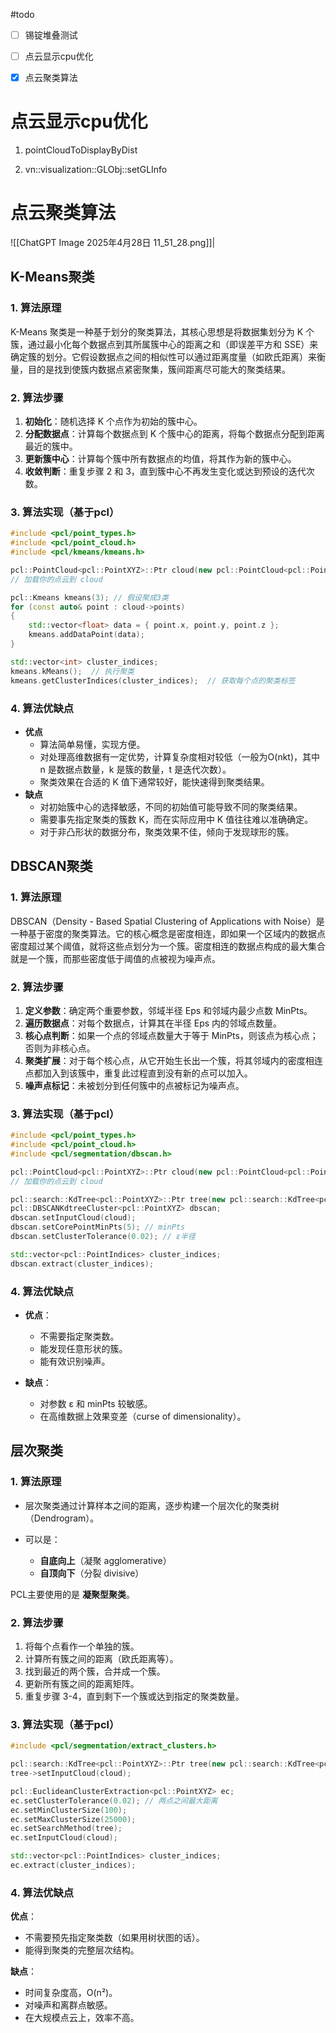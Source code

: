 #todo
- [ ] 锡锭堆叠测试
- [ ] 点云显示cpu优化
- [x] 点云聚类算法


# 点云显示cpu优化

1. pointCloudToDisplayByDist

2. vn::visualization::GLObj::setGLInfo

# 点云聚类算法

![[ChatGPT Image 2025年4月28日 11_51_28.png]]|

## K-Means聚类
### 1. 算法原理

K-Means 聚类是一种基于划分的聚类算法，其核心思想是将数据集划分为 K 个簇，通过最小化每个数据点到其所属簇中心的距离之和（即误差平方和 SSE）来确定簇的划分。它假设数据点之间的相似性可以通过距离度量（如欧氏距离）来衡量，目的是找到使簇内数据点紧密聚集，簇间距离尽可能大的聚类结果。

### 2. 算法步骤

1. **初始化**：随机选择 K 个点作为初始的簇中心。
2. **分配数据点**：计算每个数据点到 K 个簇中心的距离，将每个数据点分配到距离最近的簇中。
3. **更新簇中心**：计算每个簇中所有数据点的均值，将其作为新的簇中心。
4. **收敛判断**：重复步骤 2 和 3，直到簇中心不再发生变化或达到预设的迭代次数。

### 3. 算法实现（基于pcl）

```cpp
#include <pcl/point_types.h>
#include <pcl/point_cloud.h>
#include <pcl/kmeans/kmeans.h>

pcl::PointCloud<pcl::PointXYZ>::Ptr cloud(new pcl::PointCloud<pcl::PointXYZ>);
// 加载你的点云到 cloud

pcl::Kmeans kmeans(3); // 假设聚成3类
for (const auto& point : cloud->points)
{
    std::vector<float> data = { point.x, point.y, point.z };
    kmeans.addDataPoint(data);
}

std::vector<int> cluster_indices;
kmeans.kMeans();  // 执行聚类
kmeans.getClusterIndices(cluster_indices);  // 获取每个点的聚类标签


```

### 4. 算法优缺点
- **优点**
    - 算法简单易懂，实现方便。
    - 对处理高维数据有一定优势，计算复杂度相对较低（一般为O(nkt)，其中 n 是数据点数量，k 是簇的数量，t 是迭代次数）。
    - 聚类效果在合适的 K 值下通常较好，能快速得到聚类结果。
- **缺点**
    - 对初始簇中心的选择敏感，不同的初始值可能导致不同的聚类结果。
    - 需要事先指定聚类的簇数 K，而在实际应用中 K 值往往难以准确确定。
    - 对于非凸形状的数据分布，聚类效果不佳，倾向于发现球形的簇。

## DBSCAN聚类
### 1. 算法原理
DBSCAN（Density - Based Spatial Clustering of Applications with Noise）是一种基于密度的聚类算法。它的核心概念是密度相连，即如果一个区域内的数据点密度超过某个阈值，就将这些点划分为一个簇。密度相连的数据点构成的最大集合就是一个簇，而那些密度低于阈值的点被视为噪声点。
### 2. 算法步骤
1. **定义参数**：确定两个重要参数，邻域半径 Eps 和邻域内最少点数 MinPts。
2. **遍历数据点**：对每个数据点，计算其在半径 Eps 内的邻域点数量。
3. **核心点判断**：如果一个点的邻域点数量大于等于 MinPts，则该点为核心点；否则为非核心点。
4. **聚类扩展**：对于每个核心点，从它开始生长出一个簇，将其邻域内的密度相连点都加入到该簇中，重复此过程直到没有新的点可以加入。
5. **噪声点标记**：未被划分到任何簇中的点被标记为噪声点。

### 3. 算法实现（基于pcl）

```cpp
#include <pcl/point_types.h>
#include <pcl/point_cloud.h>
#include <pcl/segmentation/dbscan.h>

pcl::PointCloud<pcl::PointXYZ>::Ptr cloud(new pcl::PointCloud<pcl::PointXYZ>);
// 加载你的点云到 cloud

pcl::search::KdTree<pcl::PointXYZ>::Ptr tree(new pcl::search::KdTree<pcl::PointXYZ>);
pcl::DBSCANKdtreeCluster<pcl::PointXYZ> dbscan;
dbscan.setInputCloud(cloud);
dbscan.setCorePointMinPts(5); // minPts
dbscan.setClusterTolerance(0.02); // ε半径

std::vector<pcl::PointIndices> cluster_indices;
dbscan.extract(cluster_indices);

```
### 4. 算法优缺点
- **优点**：
	- 不需要指定聚类数。
	- 能发现任意形状的簇。
	- 能有效识别噪声。    

- **缺点**：
	- 对参数 ε 和 minPts 较敏感。
	- 在高维数据上效果变差（curse of dimensionality）。


## 层次聚类
### 1. 算法原理

- 层次聚类通过计算样本之间的距离，逐步构建一个层次化的聚类树（Dendrogram）。
    
- 可以是：
    - **自底向上**（凝聚 agglomerative）
    - **自顶向下**（分裂 divisive）
        

PCL主要使用的是 **凝聚型聚类**。
### 2. 算法步骤
1. 将每个点看作一个单独的簇。
2. 计算所有簇之间的距离（欧氏距离等）。
3. 找到最近的两个簇，合并成一个簇。
4. 更新所有簇之间的距离矩阵。
5. 重复步骤 3-4，直到剩下一个簇或达到指定的聚类数量。

### 3. 算法实现（基于pcl）

```cpp
#include <pcl/segmentation/extract_clusters.h>

pcl::search::KdTree<pcl::PointXYZ>::Ptr tree(new pcl::search::KdTree<pcl::PointXYZ>);
tree->setInputCloud(cloud);

pcl::EuclideanClusterExtraction<pcl::PointXYZ> ec;
ec.setClusterTolerance(0.02); // 两点之间最大距离
ec.setMinClusterSize(100);
ec.setMaxClusterSize(25000);
ec.setSearchMethod(tree);
ec.setInputCloud(cloud);

std::vector<pcl::PointIndices> cluster_indices;
ec.extract(cluster_indices);

```
### 4. 算法优缺点

**优点**：
- 不需要预先指定聚类数（如果用树状图的话）。
- 能得到聚类的完整层次结构。

**缺点**：
- 时间复杂度高，O(n²)。
- 对噪声和离群点敏感。
- 在大规模点云上，效率不高。